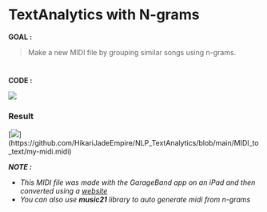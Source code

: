 # TextAnalytics with N-grams
**GOAL :** <br>
> Make a new MIDI file by grouping similar songs using n-grams.

#

**CODE :** <br>

[![](https://colab.research.google.com/assets/colab-badge.svg)](https://colab.research.google.com/github/HikariJadeEmpire/NLP_TextAnalytics/blob/main/MIDI_to_text/Midi_to_text.ipynb)

### Result

[![](https://img.shields.io/badge/.MIDI-my_midi-rgb(84,153,199)?style=f?style=flat-square)](https://github.com/HikariJadeEmpire/NLP_TextAnalytics/blob/main/MIDI_to_text/my-midi.midi)

***NOTE :*** 
- *This MIDI file was made with the GarageBand app on an iPad and then converted using a [website](https://anyconv.com/wav-to-midi-converter/)* <br>
- *You can also use **music21** library to auto generate midi from n-grams*
